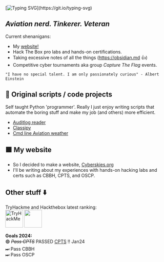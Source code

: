 [![Typing SVG](https://readme-typing-svg.herokuapp.com?font=Fira+Code&pause=1000&color=42F745&width=435&lines=Welcome+to+my+Github!)](https://git.io/typing-svg)
## *Aviation nerd. Tinkerer. Veteran*   
Current shenanigans:
- My [website!](https://cyberskies.org)
- Hack The Box pro labs and hands-on certifications.
- Taking excessive notes of all the things (https://obsidian.md :+1:)
- Competitive cyber tournaments aka group *Capture The Flag* events.

`"I have no special talent. I am only passionately curious" - Albert Einstein`<br/>

## 🐍 Original scripts / code projects  
Self taught Python 'programmer'. Really I just enjoy writing scripts that automate the boring stuff and make my job (and others) more efficient. 
- [Auditlog reader](https://github.com/MTTGIT19/auditlog_reader)
- [Classipy](https://github.com/MTTGIT19/ClassiPY)
- [Cmd line Aviation weather](https://github.com/MTTGIT19/wx-scraper)  
## 🟩 My website
- So I decided to make a website, [Cyberskies.org](https://cyberskies.org)
- I'll be writing about my experiences with hands-on hacking labs and certs such as CBBH, CPTS, and OSCP. 

## Other stuff :arrow_down:
TryHackme and Hackthebox latest ranking:   
<img src="https://tryhackme-badges.s3.amazonaws.com/MILMT.png" alt="TryHackMe" height="55">     <img src="https://www.hackthebox.eu/badge/image/758161" height="55">    


**Goals 2024:**   
🟢 ~~*Pass CPTS*~~ PASSED [CPTS](https://academy.hackthebox.com/preview/certifications/htb-certified-penetration-testing-specialist) !! Jan24    
⏭ Pass CBBH  
⏭ Pass OSCP  
  <!--
**MTTGIT19/MTTGIT19** is a ✨ _special_ ✨ repository because its `README.md` (this file) appears on your GitHub profile.
-->
